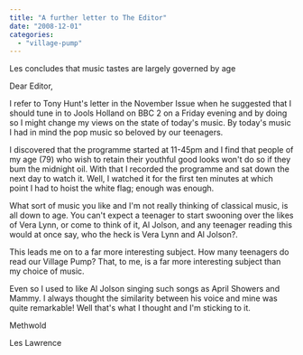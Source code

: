 ```yaml
---
title: "A further letter to The Editor"
date: "2008-12-01"
categories: 
  - "village-pump"
---
```


Les concludes that music tastes are largely governed by age

Dear Editor,

I refer to Tony Hunt's letter in the November Issue when he suggested that I should tune in to Jools Holland on BBC 2 on a Friday evening and by doing so I might change my views on the state of today's music. By today's music I had in mind the pop music so beloved by our teenagers.

I discovered that the programme started at 11-45pm and I find that people of my age (79) who wish to retain their youthful good looks won't do so if they bum the midnight oil. With that I recorded the programme and sat down the next day to watch it. Well, I watched it for the first ten minutes at which point I had to hoist the white flag; enough was enough.

What sort of music you like and I'm not really thinking of classical music, is all down to age. You can't expect a teenager to start swooning over the likes of Vera Lynn, or come to think of it, Al Jolson, and any teenager reading this would at once say, who the heck is Vera Lynn and Al Jolson?.

This leads me on to a far more interesting subject. How many teenagers do read our Village Pump? That, to me, is a far more interesting subject than my choice of music.

Even so I used to like Al Jolson singing such songs as April Showers and Mammy. I always thought the similarity between his voice and mine was quite remarkable! Well that's what I thought and I'm sticking to it.

Methwold

Les Lawrence
